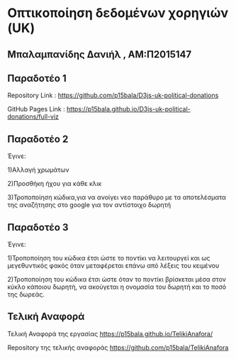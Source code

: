 # Οπτικοποίηση δεδομένων χορηγιών (UK)
## Μπαλαμπανίδης Δανιήλ , ΑΜ:Π2015147





## Παραδοτέο 1 

Repository Link : https://github.com/p15bala/D3js-uk-political-donations

GitHub Pages Link : https://p15bala.github.io/D3js-uk-political-donations/full-viz



## Παραδοτέο 2

Έγινε:

1)Αλλαγή χρωμάτων

2)Προσθήκη ήχου για κάθε κλικ

3)Τροποποίηση κώδικα,για να ανοίγει νεο παράθυρο με τα αποτελέσματα της αναζήτησης στο google για τον αντίστοιχο δωρητή

## Παραδοτέο 3

Έγινε:

1)Τροποποίηση του κώδικα έτσι ώστε το ποντίκι να λειτουργεί και ως μεγεθυντικός φακός όταν μεταφέρεται επάνω από λέξεις του κειμένου

2)Τροποποίηση του κώδικα έτσι ώστε όταν το ποντίκι βρίσκεται μέσα στον κύκλο κάποιου δωρητή, να ακούγεται η ονομασία του δωρητή και το ποσό της δωρεάς.


## Τελική Αναφορά

Τελική Αναφορά της εργασίας https://p15bala.github.io/TelikiAnafora/

Repository της τελικής αναφοράς https://github.com/p15bala/TelikiAnafora
